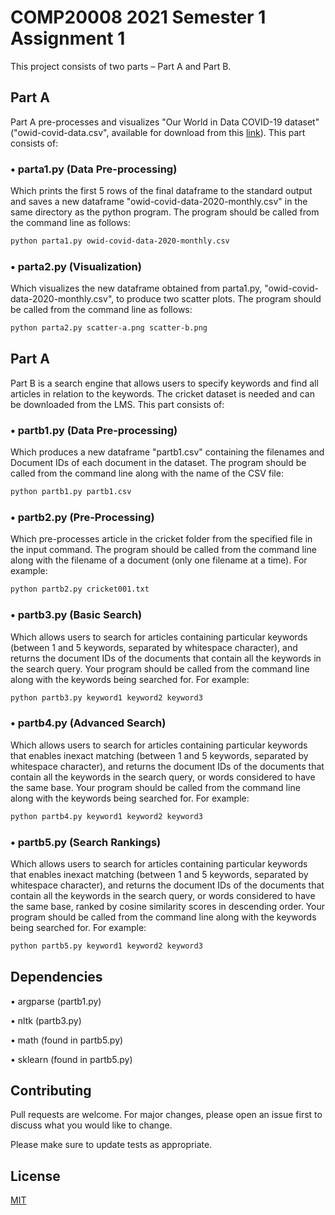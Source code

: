 # COMP20008 2021 Semester 1 Assignment 1

This project consists of two parts – Part A and Part B. 

## Part A
Part A pre-processes and visualizes "Our World in Data COVID-19 dataset" ("owid-covid-data.csv", available for download from this [link](https://covid.ourworldindata.org/data/owid-covid-data.csv)). This part consists of:

### • parta1.py (Data Pre-processing)
Which prints the first 5 rows of the final dataframe to the standard output and saves a new dataframe "owid-covid-data-2020-monthly.csv" in the same directory as the python program. The program should be called from the command line as follows:

```bash
python parta1.py owid-covid-data-2020-monthly.csv
```

### • parta2.py (Visualization)
Which visualizes the new dataframe obtained from parta1.py, "owid-covid-data-2020-monthly.csv", to produce two scatter plots. The program should be called from the command line as follows:

```bash
python parta2.py scatter-a.png scatter-b.png
```

## Part A
Part B is a search engine that allows users to specify keywords and find all articles in relation to the keywords. The cricket dataset is needed and can be downloaded from the LMS. This part consists of:

### • partb1.py (Data Pre-processing)
Which produces a new dataframe "partb1.csv" containing the filenames and Document IDs of each document in the dataset. The program should be called from the command line along with the name of the CSV file:

```bash
python partb1.py partb1.csv
```

### • partb2.py (Pre-Processing)
Which pre-processes article in the cricket folder from the specified file in the input command.
The program should be called from the command line along with the filename of a document (only one filename at a time). For example:

```bash
python partb2.py cricket001.txt
```

### • partb3.py (Basic Search)
Which allows users to search for articles containing particular keywords (between 1 and 5 keywords, separated by whitespace character), and returns the document IDs of the documents that contain all the keywords in the search query. Your program should be called from the command line along with the keywords being searched for. For example:

```bash
python partb3.py keyword1 keyword2 keyword3
```

### • partb4.py (Advanced Search)
Which allows users to search for articles containing particular keywords that enables inexact matching (between 1 and 5 keywords, separated by whitespace character), and returns the document IDs of the documents that contain all the keywords in the search query, or words considered to have the same base. Your program should be called from the command line along with the keywords being searched for. For example:

```bash
python partb4.py keyword1 keyword2 keyword3
```

### • partb5.py (Search Rankings)
Which allows users to search for articles containing particular keywords that enables inexact matching (between 1 and 5 keywords, separated by whitespace character), and returns the document IDs of the documents that contain all the keywords in the search query, or words considered to have the same base, ranked by cosine similarity scores in descending order. Your program should be called from the command line along with the keywords being searched for. For example:

```bash
python partb5.py keyword1 keyword2 keyword3
```

## Dependencies
• argparse (partb1.py)

• nltk (partb3.py)

• math (found in partb5.py)

• sklearn (found in partb5.py)

## Contributing
Pull requests are welcome. For major changes, please open an issue first to discuss what you would like to change.

Please make sure to update tests as appropriate.

## License
[MIT](https://choosealicense.com/licenses/mit/)
